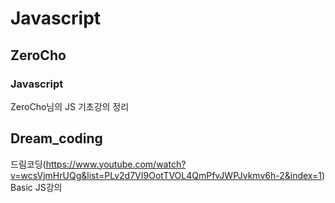 # Javascript


## ZeroCho

### Javascript
ZeroCho님의 JS 기초강의 정리


## Dream_coding
드림코딩(https://www.youtube.com/watch?v=wcsVjmHrUQg&list=PLv2d7VI9OotTVOL4QmPfvJWPJvkmv6h-2&index=1) Basic JS강의 
